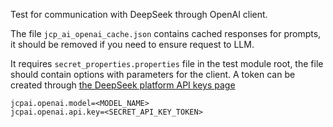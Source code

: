 Test for communication with DeepSeek through OpenAI client.

The file `jcp_ai_openai_cache.json` contains cached responses for prompts, it should be removed if you need to ensure
request to LLM.

It requires `secret_properties.properties` file in the test module root, the file should contain options with parameters
for the client.
A token can be created
through [the DeepSeek platform API keys page](https://platform.deepseek.com/api_keys)

```properties
jcpai.openai.model=<MODEL_NAME>
jcpai.openai.api.key=<SECRET_API_KEY_TOKEN>
```
